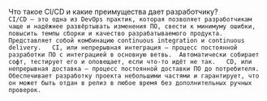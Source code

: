 Что такое CI/CD и какие преимущества дает разработчику?  
``CI/CD — это одна из DevOps практик, которая позволяет разработчикам чаще и надёжнее развёртывать изменения ПО, свести к минимуму ошибки, повысить темпы сборки и качество разрабатываемого продукта. 
Представляет собой комбинацию continuous integration и continuous delivery.  
CI, или непрерывная интеграция — процесс постоянной разработки ПО с интеграцией в основную ветвь. 
Автоматически собирает софт, тестирует его и оповещает, если что-то идёт не так.  
CD, или непрерывная доставка — процесс постоянной доставки ПО до потребителя. 
Обеспечивает разработку проекта небольшими частями и гарантирует, что он может быть отдан в релиз в любое время без дополнительных ручных проверок.  ``
